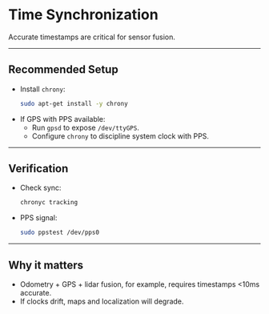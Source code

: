 # Time Synchronization

Accurate timestamps are critical for sensor fusion.

---

## Recommended Setup

- Install `chrony`:
  ```bash
  sudo apt-get install -y chrony
  ```
- If GPS with PPS available:
    - Run `gpsd` to expose `/dev/ttyGPS`.
    - Configure `chrony` to discipline system clock with PPS.

---

## Verification

- Check sync:
  ```bash
  chronyc tracking
  ```
- PPS signal:
  ```bash
  sudo ppstest /dev/pps0
  ```

---

## Why it matters

- Odometry + GPS + lidar fusion, for example, requires timestamps <10ms accurate.
- If clocks drift, maps and localization will degrade.
